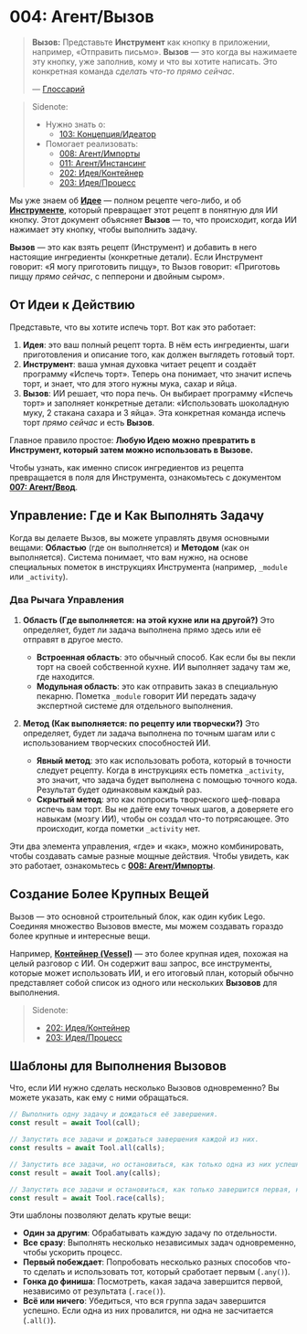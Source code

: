 # 004: Агент/Вызов

> **Вызов:** Представьте **Инструмент** как кнопку в приложении, например, «Отправить письмо». **Вызов** — это когда вы нажимаете эту кнопку, уже заполнив, кому и что вы хотите написать. Это конкретная команда *сделать что-то прямо сейчас*.
>
> — [Глоссарий](./000_glossary.md)

> Sidenote:
> 
> - Нужно знать о:
>   - [103: Концепция/Идеатор](./103_concept_ideator.md)
> - Помогает реализовать:
>   - [008: Агент/Импорты](./008_agent_imports.md)
>   - [011: Агент/Инстансинг](./011_agent_instancing.md)
>   - [202: Идея/Контейнер](./202_idea_vessel.md)
>   - [203: Идея/Процесс](./203_idea_process.md)

Мы уже знаем об **[Идее](./101_concept_idea.md)** — полном рецепте чего-либо, и об **[Инструменте](./002_agent_tool.md)**, который превращает этот рецепт в понятную для ИИ кнопку. Этот документ объясняет **Вызов** — то, что происходит, когда ИИ нажимает эту кнопку, чтобы выполнить задачу.

**Вызов** — это как взять рецепт (Инструмент) и добавить в него настоящие ингредиенты (конкретные детали). Если Инструмент говорит: «Я могу приготовить пиццу», то Вызов говорит: «Приготовь пиццу *прямо сейчас*, с пепперони и двойным сыром».

## От Идеи к Действию

Представьте, что вы хотите испечь торт. Вот как это работает:

1.  **Идея**: это ваш полный рецепт торта. В нём есть ингредиенты, шаги приготовления и описание того, как должен выглядеть готовый торт.
2.  **Инструмент**: ваша умная духовка читает рецепт и создаёт программу «Испечь торт». Теперь она понимает, что значит испечь торт, и знает, что для этого нужны мука, сахар и яйца.
3.  **Вызов**: ИИ решает, что пора печь. Он выбирает программу «Испечь торт» и заполняет конкретные детали: «Использовать шоколадную муку, 2 стакана сахара и 3 яйца». Эта конкретная команда испечь торт *прямо сейчас* и есть **Вызов**.

Главное правило простое: **Любую Идею можно превратить в Инструмент, который затем можно использовать в Вызове.**

Чтобы узнать, как именно список ингредиентов из рецепта превращается в поля для Инструмента, ознакомьтесь с документом **[007: Агент/Ввод](./007_agent_input.md)**.

## Управление: Где и Как Выполнять Задачу

Когда вы делаете Вызов, вы можете управлять двумя основными вещами: **Областью** (где он выполняется) и **Методом** (как он выполняется). Система понимает, что вам нужно, на основе специальных пометок в инструкциях Инструмента (например, `_module` или `_activity`).

### Два Рычага Управления

1.  **Область (Где выполняется: на этой кухне или на другой?)**
    Это определяет, будет ли задача выполнена прямо здесь или её отправят в другое место.
    - **Встроенная область**: это обычный способ. Как если бы вы пекли торт на своей собственной кухне. ИИ выполняет задачу там же, где находится.
    - **Модульная область**: это как отправить заказ в специальную пекарню. Пометка `_module` говорит ИИ передать задачу экспертной системе для отдельного выполнения.

2.  **Метод (Как выполняется: по рецепту или творчески?)**
    Это определяет, будет ли задача выполнена по точным шагам или с использованием творческих способностей ИИ.
    - **Явный метод**: это как использовать робота, который в точности следует рецепту. Когда в инструкциях есть пометка `_activity`, это значит, что задача будет выполнена с помощью точного кода. Результат будет одинаковым каждый раз.
    - **Скрытый метод**: это как попросить творческого шеф-повара испечь вам торт. Вы не даёте ему точных шагов, а доверяете его навыкам (мозгу ИИ), чтобы он создал что-то потрясающее. Это происходит, когда пометки `_activity` нет.

Эти два элемента управления, «где» и «как», можно комбинировать, чтобы создавать самые разные мощные действия. Чтобы увидеть, как это работает, ознакомьтесь с **[008: Агент/Импорты](./008_agent_imports.md)**.

## Создание Более Крупных Вещей

Вызов — это основной строительный блок, как один кубик Lego. Соединяя множество Вызовов вместе, мы можем создавать гораздо более крупные и интересные вещи.

Например, **[Контейнер (Vessel)](./202_idea_vessel.md)** — это более крупная идея, похожая на целый разговор с ИИ. Он содержит ваш запрос, все инструменты, которые может использовать ИИ, и его итоговый план, который обычно представляет собой список из одного или нескольких **Вызовов** для выполнения.

> Sidenote:
>
> - [202: Идея/Контейнер](./202_idea_vessel.md)
> - [203: Идея/Процесс](./203_idea_process.md)

## Шаблоны для Выполнения Вызовов

Что, если ИИ нужно сделать несколько Вызовов одновременно? Вы можете указать, как ему с ними обращаться.

```typescript
// Выполнить одну задачу и дождаться её завершения.
const result = await Tool(call);

// Запустить все задачи и дождаться завершения каждой из них.
const results = await Tool.all(calls);

// Запустить все задачи, но остановиться, как только одна из них успешно завершится.
const result = await Tool.any(calls);

// Запустить все задачи и остановиться, как только завершится первая, неважно, успешно или с ошибкой. Как в гонке!
const result = await Tool.race(calls);
```

Эти шаблоны позволяют делать крутые вещи:

- **Один за другим**: Обрабатывать каждую задачу по отдельности.
- **Все сразу**: Выполнять несколько независимых задач одновременно, чтобы ускорить процесс.
- **Первый побеждает**: Попробовать несколько разных способов что-то сделать и использовать тот, который сработает первым (`.any()`).
- **Гонка до финиша**: Посмотреть, какая задача завершится первой, независимо от результата (`.race()`).
- **Всё или ничего**: Убедиться, что вся группа задач завершится успешно. Если одна из них провалится, ни одна не засчитается (`.all()`).